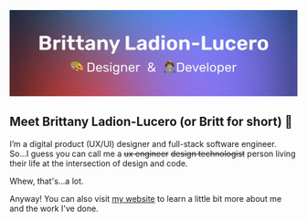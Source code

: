 ![Brittany Ladion-Lucero | Designer & Developer](https://github.com/bladionlucero/bladionlucero/blob/main/gh-banner.png)

## Meet Brittany Ladion-Lucero (or Britt for short) 👋

I’m a digital product (UX/UI) designer and full-stack software engineer.<br>So…I guess you can call me a ~~ux engineer~~ ~~design technologist~~ person living their life at the intersection of design and code.

Whew, that's...a lot.

Anyway! You can also visit [my website](https://www.brittanydoes.design/) to learn a little bit more about me and the work I've done.

<!--
**bladionlucero/bladionlucero** is a ✨ _special_ ✨ repository because its `README.md` (this file) appears on your GitHub profile.

Here are some ideas to get you started:

- 🔭 I’m currently working on ...
- 🌱 I’m currently learning ...
- 👯 I’m looking to collaborate on ...
- 🤔 I’m looking for help with ...
- 💬 Ask me about ...
- 📫 How to reach me: ...
- 😄 Pronouns: ...
- ⚡ Fun fact: ...
-->
